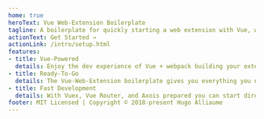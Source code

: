 ```yaml
---
home: true
heroText: Vue Web-Extension Boilerplate
tagline: A boilerplate for quickly starting a web extension with Vue, webpack 4, ESLint and more!
actionText: Get Started →
actionLink: /intro/setup.html
features:
- title: Vue-Powered
  details: Enjoy the dev experience of Vue + webpack building your extension
- title: Ready-To-Go
  details: The Vue-Web-Extension boilerplate gives you everything you need to get started quickly
- title: Fast Development
  details: With Vuex, Vue Router, and Axois prepared you can start directly to developing
footer: MIT Licensed | Copyright © 2018-present Hugo Alliaume
---
```

